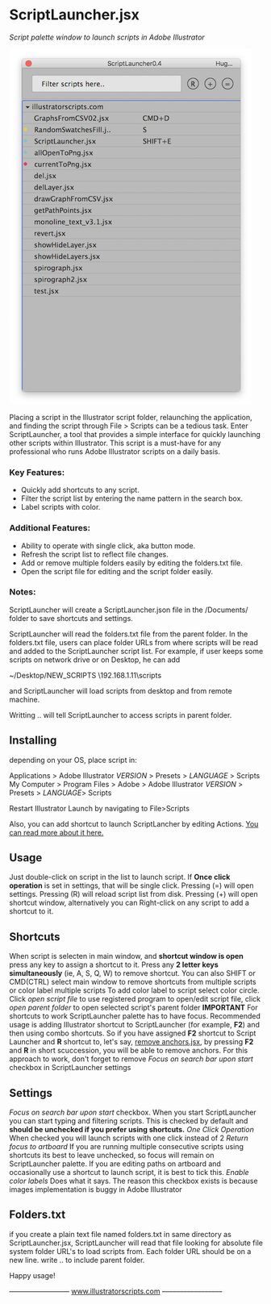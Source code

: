 # ScriptLauncher.jsx 

_Script palette window to launch scripts in Adobe Illustrator_

![Script palette window to launch scripts in Adobe Illustrator](.crap/fullClean.png?raw=true "ScriptLauncher.jsx")

Placing a script in the Illustrator script folder, relaunching the application, and finding the script through File > Scripts can be a tedious task. Enter ScriptLauncher, a tool that provides a simple interface for quickly launching other scripts within Illustrator. This script is a must-have for any professional who runs Adobe Illustrator scripts on a daily basis.

### Key Features:

* Quickly add shortcuts to any script. 
* Filter the script list by entering the name pattern in the search box. 
* Label scripts with color. 



### Additional Features:

* Ability to operate with single click, aka button mode.
* Refresh the script list to reflect file changes.
* Add or remove multiple folders easily by editing the folders.txt file.
* Open the script file for editing and the script folder easily.



### Notes:

ScriptLauncher will create a ScriptLauncher.json file in the <User>/Documents/ folder to save shortcuts and settings.

ScriptLauncher will read the folders.txt file from the parent folder. In the folders.txt file, users can place folder URLs from where scripts will be read and added to the ScriptLauncher script list. For example, if user keeps some scripts on network drive or on Desktop, he can add 

~/Desktop/NEW_SCRIPTS 
\\192.168.1.11\scripts

and ScriptLauncher will load scripts from desktop and from remote machine.

Writting .. will tell ScriptLauncher to access scripts in parent folder.


## Installing

depending on your OS, place script in:

Applications > Adobe Illustrator _VERSION_ > Presets > _LANGUAGE_ > Scripts
My Computer > Program Files > Adobe > Adobe Illustrator _VERSION_  > Presets > _LANGUAGE_> Scripts

Restart Illustrator
Launch by navigating to File>Scripts


Also, you can add shortcut to launch ScriptLancher by editing Actions. [You can read more about it here.](https://www.illustratorscripts.com/resources/how-to-add-shortcut-to-any-script/) 

## Usage

Just double-click on script in the list to launch script. If **Once click operation** is set in settings, that will be single click.
Pressing (=) will open settings.
Pressing (R) will reload script list from disk.
Pressing (+) will open shortcut window, alternatively you can
Right-click on any script to add a shortcut to it.

## Shortcuts

When script is selecten in main window, and **shortcut window is open** press any key to assign a shortcut to it.
Press any **2 letter keys simultaneously** (ie, A, S, Q, W) to remove shortcut. 
You can also SHIFT or CMD(CTRL) select main window to remove shortcuts from multiple scripts or color label multiple scripts
To add color label to script select color circle.
Click *open script file* to use registered program to open/edit script file, click *open parent folder* to open selected script's parent folder
**IMPORTANT**
For shortcuts to work ScriptLauncher palette has to have focus. Recommended usage is adding Illustrator shortcut to ScriptLauncher (for example, **F2**) and then using
combo shortcuts. So if you have assigned **F2** shortcut to Script Launcher and  **R** shortcut to, let's say, [remove anchors.jsx](https://www.illustratorscripts.com/scripts/remove-anchors-points/),
by pressing **F2** and **R** in short scuccession, you will be able to remove anchors.
For this approach to work, don't forget to remove _Focus on search bar upon start_ checkbox in ScriptLauncher settings

## Settings

_Focus on search bar upon start_ checkbox. When you start ScriptLauncher you can start typing and filtering scripts. This is checked by default and **should be unchecked if you prefer using shortcuts.**
_One Click Operation_ When checked you will launch scripts with one click instead of 2
_Return focus to artboard_ If you are running multiple consecutive scripts using shortcuts its best to leave unchecked, so focus will remain on ScriptLauncher palette. If you are editing paths on artboard and occasionally use a shortcut to launch script, it is best to tick this.
_Enable color labels_ Does what it says. The reason this checkbox exists is because images implementation is buggy in Adobe Illustrator

## Folders.txt

if you create a plain text file named folders.txt in same directory as ScriptLauncher.jsx, ScriptLauncher will read that file looking for absolute file system folder URL's to load scripts from. Each folder URL should be on a new line.
write .. to include parent folder.



Happy usage!






–––––––––––––––––
<a href="http://www.illustratorscripts.com">www.illustratorscripts.com</a>
–––––––––––––––––